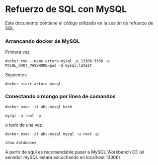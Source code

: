 # Refuerzo de SQL con MySQL

Este documento contiene el código utilizado en la sesión de refuerzo de SQL

### Arrancando docker de MySQL

Primera vez
```
docker run --name arturo-mysql -p 13306:3306 -e MYSQL_ROOT_PASSWORD=pwd -d mysql:latest
```

Siguientes
```
docker start arturo-mysql
```

### Conectando a mongo por línea de comandos

```
docker exec -it abc-mysql bash

mysql -u root -p
```

o todo de una vez

```
docker exec -it abc-mysql mysql -u root -p

show databases

```

A partir de aquí es recomendable pasar a MySQL Workbench CE (el servidor mySQL estará escuchando en localhost 13306)

